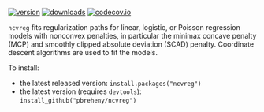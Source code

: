 [![version](http://www.r-pkg.org/badges/version/ncvreg)](http://cran.r-project.org/web/packages/ncvreg/index.html)
[![downloads](http://cranlogs.r-pkg.org/badges/ncvreg)]()
[![codecov.io](https://codecov.io/github/pbreheny/ncvreg/coverage.svg?branch=master)](https://codecov.io/github/pbreheny/ncvreg?branch=master)

`ncvreg` fits regularization paths for linear, logistic, or Poisson regression models with nonconvex penalties, in particular the minimax concave penalty (MCP) and smoothly clipped absolute deviation (SCAD) penalty.  Coordinate descent algorithms are used to fit the models.

To install:

* the latest released version: `install.packages("ncvreg")`
* the latest version (requires `devtools`): `install_github("pbreheny/ncvreg")`
